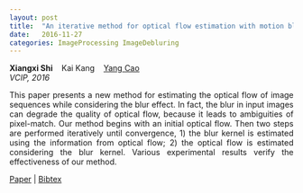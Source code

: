 ```yaml
---
layout: post
title:  "An iterative method for optical flow estimation with motion blur"
date:   2016-11-27
categories: ImageProcessing ImageDebluring
---
```


<div class="grid-wrapper">
  <div style="grid-column: span 3;">
    <p class="blue" style="margin-top:0px; margin-bottom:0px;">
      <b>Xiangxi Shi</b>
      &nbsp;&nbsp; <a>Kai Kang</a>
      &nbsp;&nbsp; <a href="http://staff.ustc.edu.cn/~forrest/" class="author-link">Yang Cao</a>
    </p>
    <p style="margin-top:0px;"><i>VCIP, 2016</i></p>
    <p align="justify">
This paper presents a new method for estimating the optical flow of image sequences while considering the blur effect. In fact, the blur in input images can degrade the quality of optical flow, because it leads to ambiguities of pixel-match. Our method begins with an initial optical flow. Then two steps are performed iteratively until convergence, 1) the blur kernel is estimated using the information from optical flow; 2) the optical flow is estimated considering the blur kernel. Various experimental results verify the effectiveness of our method.
    </p>
    <div class="center">
      <p>
        <a class="link" href="https://ieeexplore.ieee.org/abstract/document/7805541/">Paper</a>
      | <a class="link" href="https://scholar.googleusercontent.com/scholar.bib?q=info:phndiI9iblAJ:scholar.google.com/&output=citation&scisdr=CgVaNFdhELbVx1mKsfs:AAGBfm0AAAAAXrmPqfvesnF0ye3hky2G9TsvPW2hssWE&scisig=AAGBfm0AAAAAXrmPqcFEZO8UveTfzfeZfLpjZiGOODMP&scisf=4&ct=citation&cd=-1&hl=en">Bibtex</a>
      </p>
    </div>
  </div>
</div>

